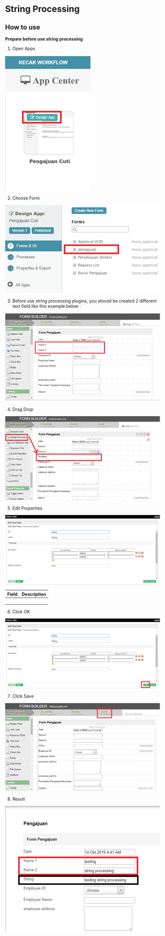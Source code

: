 # String Processing


## How to use

**Prepare before use string processing**

1. Open Apps

<img src="https://raw.githubusercontent.com/kinnara-digital-studio/kecak-workflow/master/docs/assets/crud_openApps.png" alt="" />


2. Choose Form

<img src="https://raw.githubusercontent.com/kinnara-digital-studio/kecak-workflow/master/docs/assets/crud_openForm.png" alt="" />


3. Before use string processing plugins, you should be created 2 different text field like this example below :

<img src="https://raw.githubusercontent.com/kinnara-digital-studio/kecak-workflow/master/docs/assets/stringProcessing_stringPrepare.png" alt="" />


4. Drag Drop

<img src="https://raw.githubusercontent.com/kinnara-digital-studio/kecak-workflow/master/docs/assets/stringProcessing_dragDrop.png" alt="" />


5. Edit Properties

<img src="https://raw.githubusercontent.com/kinnara-digital-studio/kecak-workflow/master/docs/assets/stringProcessing_editProperties.png" alt="" />

|Field|Description|
|-|-|
|||
|||
|||
|||


6. Click OK

<img src="https://raw.githubusercontent.com/kinnara-digital-studio/kecak-workflow/master/docs/assets/stringProcessing_ok.png" alt="" />


7. Click Save

<img src="https://raw.githubusercontent.com/kinnara-digital-studio/kecak-workflow/master/docs/assets/stringProcessing_save.png" alt="" />


8. Result

<img src="https://raw.githubusercontent.com/kinnara-digital-studio/kecak-workflow/master/docs/assets/stringProcessing_result.png" alt="" />

